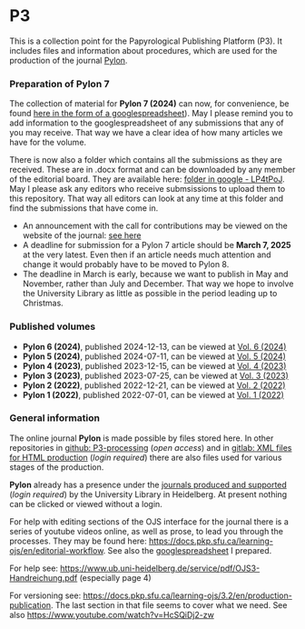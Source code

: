 # P3
This is a collection point for the Papyrological Publishing Platform (P3). It includes files and information about procedures, which are used for the production of the journal [Pylon](https://journals.ub.uni-heidelberg.de/index.php/pylon/index). 

### Preparation of Pylon 7
The collection of material for **Pylon 7 (2024)** can now, for convenience, be found [here in the form of a googlespreadsheet](https://docs.google.com/spreadsheets/d/1UGFvjVt8KOZOfwsZCRbaH-jGoAorzKbmBCmWzv3acCM/edit?gid=1001634197#gid=1001634197)). May I please remind you to add information to the googlespreadsheet of any submissions that any of you may receive. That way we have a clear idea of how many articles we have for the volume. 

There is now also a folder which contains all the submissions as they are received. These are in .docx format and can be downloaded by any member of the editorial board. They are available here: [folder in google - LP4tPoJ](https://drive.google.com/drive/folders/1oAVpMJQRbV5QCCohetMong0HMsAhgjod). May I please ask any editors who receive submsissions to upload them to this repository. That way all editors can look at any time at this folder and find the submissions that have come in.

- An announcement with the call for contributions may be viewed on the website of the journal: [see here](https://journals.ub.uni-heidelberg.de/index.php/pylon/announcement)
- A deadline for submission for a Pylon 7 article should be **March 7, 2025** at the very latest. Even then if an article needs much attention and change it would probably have to be moved to Pylon 8.
- The deadline in March is early, because we want to publish in May and November, rather than July and December. That way we hope to involve the University Library as little as possible in the period leading up to Christmas.

### Published volumes

- **Pylon 6 (2024)**, published 2024-12-13, can be viewed at [Vol. 6 (2024)](https://journals.ub.uni-heidelberg.de/index.php/pylon/issue/view/7236)
- **Pylon 5 (2024)**, published 2024-07-11, can be viewed at [Vol. 5 (2024)](https://journals.ub.uni-heidelberg.de/index.php/pylon/issue/view/7074)
- **Pylon 4 (2023)**, published 2023-12-15, can be viewed at [Vol. 4 (2023)](https://journals.ub.uni-heidelberg.de/index.php/pylon/issue/view/6890)
- **Pylon 3 (2023)**, published 2023-07-25, can be viewed at [Vol. 3 (2023)](https://journals.ub.uni-heidelberg.de/index.php/pylon/issue/view/6639)
- **Pylon 2 (2022)**, published 2022-12-21, can be viewed at [Vol. 2 (2022)](https://journals.ub.uni-heidelberg.de/index.php/pylon/issue/view/6300)
- **Pylon 1 (2022)**, published 2022-07-01, can be viewed at [Vol. 1 (2022)](https://journals.ub.uni-heidelberg.de/index.php/pylon/issue/view/6131)

### General information

The online journal **Pylon** is made possible by files stored here. In other repositories in [github: P3-processing](https://github.com/hcayless/P3-processing) (_open access_) and in [gitlab: XML files for HTML production](https://gitlab.ub.uni-heidelberg.de/verlag/PapyrologicalPublicationPlatform/-/tree/master/epidoc) (_login required_) there are also files used for various stages of the production.

**Pylon** already has a presence under the [journals produced and supported](https://journals.ub.uni-heidelberg.de/index.php/pylon/login) (_login required_) by the University Library in Heidelberg.  At present nothing can be clicked or viewed without a login. 

For help with editing sections of the OJS interface for the journal there is a series of youtube videos online, as well as prose, to lead you through the processes. They may be found here: https://docs.pkp.sfu.ca/learning-ojs/en/editorial-workflow. See also the [googlespreadsheet](https://docs.google.com/spreadsheets/d/1bZDLZgtBR_2g4kMSnWHUfl92Pon8Y1nkhvb0yU2BYkc/edit#gid=0) I prepared.

For help see: https://www.ub.uni-heidelberg.de/service/pdf/OJS3-Handreichung.pdf (especially page 4)

For versioning see: https://docs.pkp.sfu.ca/learning-ojs/3.2/en/production-publication. The last section in that file seems to cover what we need. See also https://www.youtube.com/watch?v=HcSQiDj2-zw
